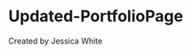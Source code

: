 # Updated-PortfolioPage

<!-- <image> -->



<!-- new original -->
<!-- initial deployed link -->

Created by Jessica White 